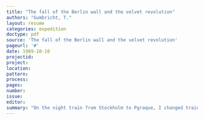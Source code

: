 ```yaml
---
title: "The fall of the Berlin wall and the velvet revolution"
authors: "Gumbricht, T."
layout: resume
categories: expedition
doctype: pdf
source: 'The fall of the Berlin wall and the velvet revolution'
pageurl: '#'
date: 1989-10-10
projectid:
project:
location:
pattern:
process:
pages:
number:
issue:
editor:
summary: "On the night train from Stockholm to Pgraque, I changed train in East Berlin. The last day that East Berlin really existed. The scenes at the railway station... The next day the gates where opened, but then I was already in Prague. The velvet revolution started. I stayen in Prague for a week in a surrealistic atmosphere Coutries I had hardly known to exists a few years early too opend up and the map changes. 
---
```

